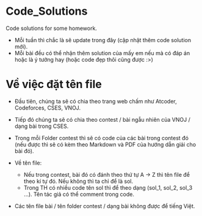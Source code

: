 # Code_Solutions
Code solutions for some homework.
- Mỗi tuần thì chắc là sẽ update trong đây (cập nhật thêm code solution mới).
- Mỗi bài đều có thể nhận thêm solution của mấy em nếu mà có đáp án hoặc là ý tưởng hay (hoặc code đẹp thôi cũng được :>)


# Về việc đặt tên file
- Đầu tiên, chúng ta sẽ có chia theo trang web chấm như Atcoder, Codeforces, CSES, VNOJ.
- Tiếp đó chúng ta sẽ có chia theo contest / bài ngẫu nhiên của VNOJ / dạng bài trong CSES.
- Trong mỗi Folder contest thì sẽ có code của các bài trong contest đó (nếu được thì sẽ có kèm theo Markdown và PDF của hướng dẫn giải cho bài đó).
- Về tên file:
    - Nếu trong contest, bài đó có đánh theo thứ tự A -> Z thì tên file để theo kí tự đó. Nếu không thì ta chỉ để là sol.
    - Trong TH có nhiều code tên sol thì để theo dạng (sol_1, sol_2, sol_3 ...). Tên tác giả có thể comment trong code.

- Các tên file bài / tên folder contest / dạng bài không được để tiếng Việt.





